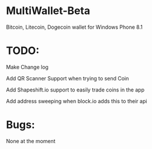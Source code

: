 MultiWallet-Beta
================

Bitcoin, Litecoin, Dogecoin wallet for Windows Phone 8.1



TODO:
=====

Make Change log

Add QR Scanner Support when trying to send Coin

Add Shapeshift.io support to easily trade coins in the app

Add address sweeping when block.io adds this to their api


Bugs:
=====

None at the moment
